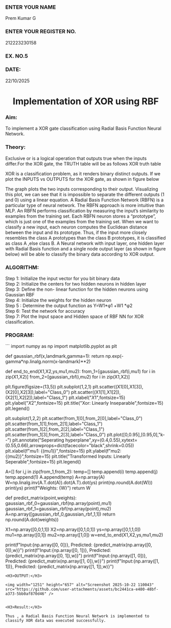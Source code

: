 <H3>ENTER YOUR NAME</H3> Prem Kumar G
<H3>ENTER YOUR REGISTER NO.</H3> 212223230158
<H3>EX. NO.5</H3>
<H3>DATE:</H3> 22/10/2025
<H1 ALIGN =CENTER>Implementation of XOR  using RBF</H1>
<H3>Aim:</H3>
To implement a XOR gate classification using Radial Basis Function  Neural Network.

<H3>Theory:</H3>
<P>Exclusive or is a logical operation that outputs true when the inputs differ.For the XOR gate, the TRUTH table will be as follows XOR truth table </P>

<P>XOR is a classification problem, as it renders binary distinct outputs. If we plot the INPUTS vs OUTPUTS for the XOR gate, as shown in figure below </P>




<P>The graph plots the two inputs corresponding to their output. Visualizing this plot, we can see that it is impossible to separate the different outputs (1 and 0) using a linear equation.
A Radial Basis Function Network (RBFN) is a particular type of neural network. The RBFN approach is more intuitive than MLP. An RBFN performs classification by measuring the input’s similarity to examples from the training set. Each RBFN neuron stores a “prototype”, which is just one of the examples from the training set. When we want to classify a new input, each neuron computes the Euclidean distance between the input and its prototype. Thus, if the input more closely resembles the class A prototypes than the class B prototypes, it is classified as class A ,else class B.
A Neural network with input layer, one hidden layer with Radial Basis function and a single node output layer (as shown in figure below) will be able to classify the binary data according to XOR output.
</P>





<H3>ALGORITHM:</H3>
Step 1: Initialize the input  vector for you bit binary data<Br>
Step 2: Initialize the centers for two hidden neurons in hidden layer<Br>
Step 3: Define the non- linear function for the hidden neurons using Gaussian RBF<br>
Step 4: Initialize the weights for the hidden neuron <br>
Step 5 : Determine the output  function as 
                 Y=W1*φ1 +W1 *φ2 <br>
Step 6: Test the network for accuracy<br>
Step 7: Plot the Input space and Hidden space of RBF NN for XOR classification.

<H3>PROGRAM:</H3>
```
import numpy as np
import matplotlib.pyplot as plt

def gaussian_rbf(x,landmark,gamma=1):
  return np.exp(-gamma*np.linalg.norm(x-landmark)**2)

def end_to_end(X1,X2,ys,mu1,mu2):
  from_1=[gaussian_rbf(i,mu1) for i in zip(X1,X2)]
  from_2=[gaussian_rbf(i,mu2) for i in zip(X1,X2)]

  plt.figure(figsize=(13,5))
  plt.subplot(1,2,1)
  plt.scatter((X1[0],X1[3]),(X2[0],X2[3]),label="Class_0")
  plt.scatter((X1[1],X1[2]),(X2[1],X2[2]),label="Class_1")
  plt.xlabel("$X1$",fontsize=15)
  plt.ylabel("$X2$",fontsize=15)
  plt.title("Xor: Linearly Inseparable",fontsize=15)
  plt.legend()

  plt.subplot(1,2,2)
  plt.scatter(from_1[0],from_2[0],label="Class_0")
  plt.scatter(from_1[1],from_2[1],label="Class_1")
  plt.scatter(from_1[2],from_2[2],label="Class_1")
  plt.scatter(from_1[3],from_2[3],label="Class_0")
  plt.plot([0,0.95],[0.95,0],"k--")
  plt.annotate("Seperating hyperplane",xy=(0.4,0.55),xytext=(0.55,0.66),arrowprops=dict(facecolor="black",shrink=0.05))
  plt.xlabel(f"$mu1$: {(mu1)}",fontsize=15)
  plt.ylabel(f"$mu2$: {(mu2)}",fontsize=15)
  plt.title("Transformed Inputs: Linearly Seperable",fontsize=15)
  plt.legend()
  
  A=[]
  for i,j in zip(from_1,from_2):
    temp=[]
    temp.append(i)
    temp.append(j)
    temp.append(1)
    A.append(temp)
  A=np.array(A)
  W=np.linalg.inv(A.T.dot(A)).dot(A.T).dot(ys)
  print(np.round(A.dot(W)))
  print(ys)
  print(f"Weights: {W}")
  return W

def predict_matrix(point,weights):
  gaussian_rbf_0=gaussian_rbf(np.array(point),mu1)
  gaussian_rbf_1=gaussian_rbf(np.array(point),mu2)
  A=np.array([gaussian_rbf_0,gaussian_rbf_1,1])
  return np.round(A.dot(weights))

X1=np.array([0,0,1,1])
X2=np.array([0,1,0,1])
ys=np.array([0,1,1,0])
mu1=np.array([0,1])
mu2=np.array([1,0])
w=end_to_end(X1,X2,ys,mu1,mu2)

print(f"Input:{np.array([0, 0])}, Predicted: {predict_matrix(np.array([0, 0]),w)}")
print(f"Input:{np.array([0, 1])}, Predicted: {predict_matrix(np.array([0, 1]),w)}")
print(f"Input:{np.array([1, 0])}, Predicted: {predict_matrix(np.array([1, 0]),w)}")
print(f"Input:{np.array([1, 1])}, Predicted: {predict_matrix(np.array([1, 1]),w)}")


```
<H3>OUTPUT:</H3>

<img width="1251" height="657" alt="Screenshot 2025-10-22 110043" src="https://github.com/user-attachments/assets/bc2441ca-e480-48bf-a373-5bb0af870d46" />


<H3>Result:</H3>

Thus , a Radial Basis Function Neural Network is implemented to classify XOR data was executed successfully. 








